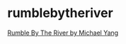 # rumblebytheriver

[Rumble By The River by Michael Yang](https://chaelyoung.github.io/rumblebytheriver/)
